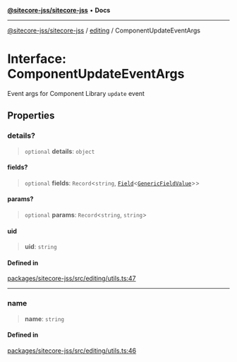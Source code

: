 [**@sitecore-jss/sitecore-jss**](../../README.md) • **Docs**

***

[@sitecore-jss/sitecore-jss](../../README.md) / [editing](../README.md) / ComponentUpdateEventArgs

# Interface: ComponentUpdateEventArgs

Event args for Component Library `update` event

## Properties

### details?

> `optional` **details**: `object`

#### fields?

> `optional` **fields**: `Record`\<`string`, [`Field`](../../layout/interfaces/Field.md)\<[`GenericFieldValue`](../../layout/type-aliases/GenericFieldValue.md)\>\>

#### params?

> `optional` **params**: `Record`\<`string`, `string`\>

#### uid

> **uid**: `string`

#### Defined in

[packages/sitecore-jss/src/editing/utils.ts:47](https://github.com/Sitecore/jss/blob/79b72df335ab50517e6c3357c25dd7db1965274d/packages/sitecore-jss/src/editing/utils.ts#L47)

***

### name

> **name**: `string`

#### Defined in

[packages/sitecore-jss/src/editing/utils.ts:46](https://github.com/Sitecore/jss/blob/79b72df335ab50517e6c3357c25dd7db1965274d/packages/sitecore-jss/src/editing/utils.ts#L46)
